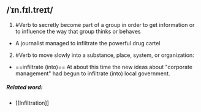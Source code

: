 ## /ˈɪn.fɪl.treɪt/  
1. #Verb
to secretly become part of a group in order to get information or to influence the way that group thinks or behaves

- A journalist managed to infiltrate the powerful drug cartel 

2. #Verb
to move slowly into a substance, place, system, or organization:

- ==infiltrate (into)==
At about this time the new ideas about "corporate management" had begun to infiltrate (into) local government.

##### Related word:

- [[Infiltration]]
